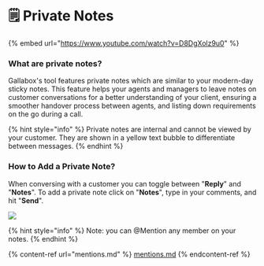 # 🗒 Private Notes

{% embed url="https://www.youtube.com/watch?v=D8DgXolz9u0" %}

### What are private notes?

Gallabox's tool features private notes which are similar to your modern-day sticky notes. This feature helps your agents and managers to leave notes on customer conversations for a better understanding of your client, ensuring a smoother handover process between agents, and listing down requirements on the go during a call.&#x20;

{% hint style="info" %}
Private notes are internal and cannot be viewed by your customer. They are shown in a yellow text bubble to differentiate between messages.&#x20;
{% endhint %}

### How to Add a Private Note?

When conversing with a customer you can toggle between "**Reply**" and "**Notes**". To add a private note click on "**Notes**", type in your comments, and hit "**Send**".&#x20;

![](../../.gitbook/assets/privatenotes.png)

{% hint style="info" %}
Note: you can @Mention any member on your notes.
{% endhint %}

{% content-ref url="mentions.md" %}
[mentions.md](mentions.md)
{% endcontent-ref %}
